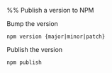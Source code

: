 
%% Publish a version to NPM

Bump the version

`npm version {major|minor|patch}`

Publish the version

`npm publish`